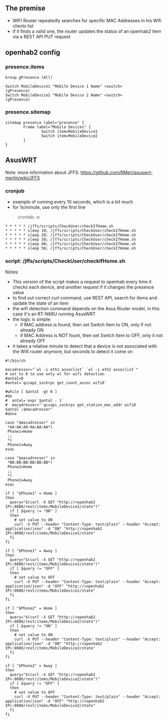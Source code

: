 ## The premise

* WIFI Router repeatedly searches for specific MAC Addresses in his Wifi clients list
* if it finds a valid one, the router updates the status of an openhab2 item via a REST API PUT request

## openhab2 config

### presence.items

```
Group gPresence (All)

Switch MobileDevice1 "Mobile Device 1 Name" <switch>        (gPresence) 
Switch MobileDevice2 "Mobile Device 2 Name" <switch>        (gPresence) 
```

### presence.sitemap

```
sitemap presence label="presence" {
        Frame label="Mobile Devices" {
                Switch item=MobileDevice1
                Switch item=MobileDevice2
        }
}

```

## AsusWRT

Note: more information about JFFS: https://github.com/RMerl/asuswrt-merlin/wiki/JFFS

### cronjob

* example of running every 10 seconds, which is a bit much
* for 1x/minute, use only the first line

> crontab -e
```
* * * * * /jffs/scripts/CheckUser/checkIfHome.sh
* * * * * sleep 10; /jffs/scripts/CheckUser/checkIfHome.sh
* * * * * sleep 20; /jffs/scripts/CheckUser/checkIfHome.sh
* * * * * sleep 30; /jffs/scripts/CheckUser/checkIfHome.sh
* * * * * sleep 40; /jffs/scripts/CheckUser/checkIfHome.sh
* * * * * sleep 50; /jffs/scripts/CheckUser/checkIfHome.sh
```

### script: /jffs/scripts/CheckUser/checkIfHome.sh

Notes:
* This version of the script makes a request to openhab every time it checks each device, and another request if it changes the presence value
* to find out correct curl command, use REST API, search for items and update the state of an item
* the wifi detection command depends on the Asus Router model, in this case it's an RT-N66U running AsusWRT
* the logic is simple:
  * if MAC address is found, then set Switch Item to ON, only if not already ON
  * if MAC Address is NOT fount, then set Switch Item to OFF, only it not already OFF
* it takes a relative minute to detect that a device is not associated with the Wifi router anymore, but seconds to detect it come on

```
#!/bin/sh

macadresser="`wl -i eth1 assoclist` `wl -i eth2 assoclist`"
# set to 0 to use only wl for wifi detection
#antal=0
#antal=`qcsapi_sockrpc get_count_assoc wifi0`

#while [ $antal -gt 0 ]
#do
#  antal=`expr $antal - 1`
#  macadresser="`qcsapi_sockrpc get_station_mac_addr wifi0 $antal`;$macadresser"
#done

case "$macadresser" in
 *AA:AA:AA:AA:AA:AA*)
 Phone1=Home
 ;;
 *)
 Phone1=Away
esac

case "$macadresser" in
 *BB:BB:BB:BB:BB:BB*)
 Phone2=Home
 ;;
 *)
 Phone2=Away
esac

if [ "$Phone1" = Home ]
then
  query="$(curl -X GET "http://<openhab2 IP>:8080/rest/items/MobileDevice1/state")"
  if [ $query != "ON" ]
  then
    # set value to ON
    curl -X PUT --header "Content-Type: text/plain" --header "Accept: application/json" -d "ON" "http://<openhab2 IP>:8080/rest/items/MobileDevice1/state"
  fi
fi

if [ "$Phone1" = Away ]
then
  query="$(curl -X GET "http://<openhab2 IP>:8080/rest/items/MobileDevice1/state")"
  if [ $query != "OFF" ]
  then
    # set value to OFF
    curl -X PUT --header "Content-Type: text/plain" --header "Accept: application/json" -d "OFF" "http://<openhab2 IP>:8080/rest/items/MobileDevice1/state"
  fi
fi

if [ "$Phone2" = Home ]
then
  query="$(curl -X GET "http://<openhab2 IP>:8080/rest/items/MobileDevice2/state")"
  if [ $query != "ON" ]
  then
    # set value to ON
    curl -X PUT --header "Content-Type: text/plain" --header "Accept: application/json" -d "ON" "http://<openhab2 IP>:8080/rest/items/MobileDevice2/state"
  fi
fi

if [ "$Phone2" = Away ]
then
  query="$(curl -X GET "http://<openhab2 IP>:8080/rest/items/MobileDevice2/state")"
  if [ $query != "OFF" ]
  then
    # set value to OFF
    curl -X PUT --header "Content-Type: text/plain" --header "Accept: application/json" -d "OFF" "http://<openhab2 IP>:8080/rest/items/MobileDevice2/state"
  fi
fi

```
